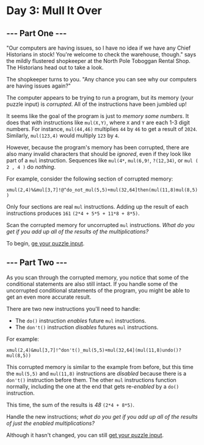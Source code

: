 # Day 3: Mull It Over

## --- Part One ---

"Our computers are having issues, so I have no idea if we have any Chief Historians in stock! You're welcome to check the warehouse, though." says the mildly flustered shopkeeper at the North Pole Toboggan Rental Shop. The Historians head out to take a look.

The shopkeeper turns to you. "Any chance you can see why our computers are having issues again?"

The computer appears to be trying to run a program, but its memory (your puzzle input) is *corrupted*. All of the instructions have been jumbled up!

It seems like the goal of the program is just to *memory some numbers*. It does that with instructions like `mul(X,Y)`, where `X` and `Y` are each 1-3 digit numbers. For instance, `mul(44,46)` multiplies `44` by `46` to get a result of `2024`. Similarly, `mul(123,4)` would multiply `123` by `4`.

However, because the program's memory has been corrupted, there are also many invalid characters that should be *ignored*, even if they look like part of a `mul` instruction. Sequences like `mul(4*`, `mul(6,9!`, `?(12,34)`, or `mul ( 2 , 4 )` do *nothing*.

For example, consider the following section of corrupted memory:

`xmul(2,4)%&mul[3,7]!@^do_not_mul(5,5)+mul(32,64]then(mul(11,8)mul(8,5))`

Only four sections are real `mul` instructions. Adding up the result of each instructions produces `161` `(2*4 + 5*5 + 11*8 + 8*5)`.

Scan the corrupted memory for uncorrupted `mul` instructions. *What do you get if you add up all of the results of the multiplications?*

To begin, [ge your puzzle input](input.txt).

## --- Part Two ---

As you scan through the corrupted memory, you notice that some of the conditional statements are also still intact. If you handle some of the uncorrupted conditional statements of the program, you might be able to get an even more accurate result.

There are two new instructions you'll need to handle:
- The `do()` instruction *enables* future `mul` instructions.
- The `don't()` instruction *disables* futures `mul` instructions.

For example:

`xmul(2,4)&mul[3,7]!^don't()_mul(5,5)+mul(32,64](mul(11,8)undo()?mul(8,5))`

This corrupted memory is similar to the example from before, but this time the `mul(5,5)` and `mul(11,8)` instructions are *disabled* because there is a `don't()` instruction before them. The other `mul` instructions function normally, including the one at the end that gets re-*enabled* by a `do()` instruction.

This time, the sum of the results is *48* `(2*4 + 8*5)`.

Handle the new instructions; *what do you get if you add up all of the results of just the enabled multiplications?*

Although it hasn't changed, you can still [get your puzzle input](input.txt).